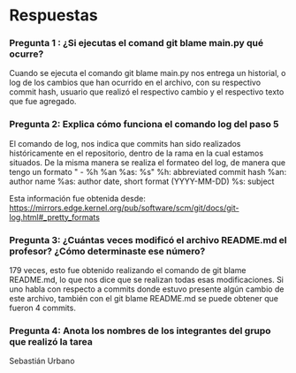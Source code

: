 # Respuestas

### Pregunta 1 : ¿Si ejecutas el comand git blame main.py qué ocurre?

Cuando se ejecuta el comando git blame main.py nos entrega un historial, o log de los cambios que han ocurrido en el archivo, con su respectivo commit hash, usuario que realizó el respectivo cambio y el respectivo texto que fue agregado.

### Pregunta 2: Explica cómo funciona el comando log del paso 5

El comando de log, nos indica que commits han sido realizados históricamente en el repositorio, dentro de la rama en la cual estamos situados. De la misma manera se realiza el formateo del log, de manera que tengo un formato " - %h %an %as: %s"
%h: abbreviated commit hash
%an: author name
%as: author date, short format (YYYY-MM-DD)
%s: subject

Esta información fue obtenida desde: https://mirrors.edge.kernel.org/pub/software/scm/git/docs/git-log.html#_pretty_formats

### Pregunta 3: ¿Cuántas veces modificó el archivo README.md el profesor? ¿Cómo determinaste ese número?

179 veces, esto fue obtenido realizando el comando de git blame README.md, lo que nos dice que se realizan todas esas modificaciones.
Si uno habla con respecto a commits donde estuvo presente algún cambio de este archivo, también con el git blame README.md se puede obtener que fueron 4 commits.

### Pregunta 4: Anota los nombres de los integrantes del grupo que realizó la tarea

Sebastián Urbano